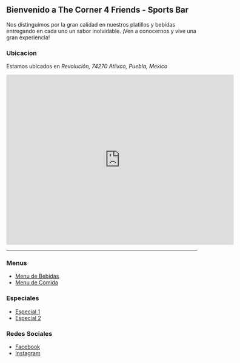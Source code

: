 ## Bienvenido a The Corner 4 Friends - Sports Bar

Nos distinguimos por la gran calidad en nuestros platillos y bebidas entregando en cada uno un sabor inolvidable. ¡Ven a conocernos y vive una gran experiencia!

### Ubicacion

Estamos ubicados en _Revolución, 74270 Atlixco, Puebla, Mexico_

<iframe src="https://www.google.com/maps/embed?pb=!1m18!1m12!1m3!1d3774.7754474095254!2d-98.43282358513704!3d18.897040487190797!2m3!1f0!2f0!3f0!3m2!1i1024!2i768!4f13.1!3m3!1m2!1s0x85cfb31e3070a477%3A0xc9db744f584083bb!2sThe%20Corner%204%20Friends!5e0!3m2!1sen!2sus!4v1596896722756!5m2!1sen!2sus" width="600" height="450" frameborder="0" style="border:0;" allowfullscreen="" aria-hidden="false" tabindex="0"></iframe>

---

### Menus

- [Menu de Bebidas](https://github.com/eduardogch/thecornerforfriends/raw/master/CORNER%20MENU%20BEBIDAS%202.pdf)
- [Menu de Comida](https://github.com/eduardogch/thecornerforfriends/raw/master/CORNER%20MENU%20COMIDA%201.pdf)

### Especiales

- [Especial 1](https://github.com/eduardogch/thecornerforfriends/raw/master/Men%C3%BA%20nuevo%20provisional%20%5BAutoguardado%5D%20Agosto.pdf)
- [Especial 2](https://github.com/eduardogch/thecornerforfriends/raw/master/Men%C3%BA%20nuevo%20provisional%20%5BAutoguardado%5D.pdf)

### Redes Sociales

- [Facebook](https://www.facebook.com/thecorner4friends/)
- [Instagram](https://www.instagram.com/thecornerforfriends/)
